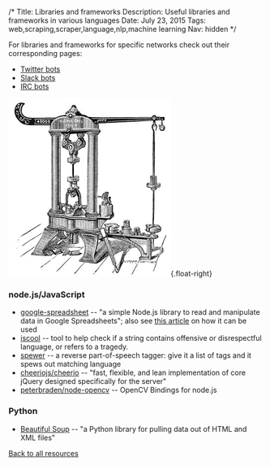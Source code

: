 /*
Title: Libraries and frameworks
Description: Useful libraries and frameworks in various languages
Date: July 23, 2015
Tags: web,scraping,scraper,language,nlp,machine learning
Nav: hidden
*/

For libraries and frameworks for specific networks check out their corresponding pages:

- [Twitter bots](/resources/twitterbots)
- [Slack bots](/resources/slackbots)
- [IRC bots](/resources/irc-bots)

![Another "machine"](/content/images/illustrations/riehle-testing-machine.jpg){.float-right}

### node.js/JavaScript
- [google-spreadsheet](https://www.npmjs.com/package/google-spreadsheet) -- "a simple Node.js library to read and manipulate data in Google Spreadsheets"; also see [this article](http://feeltrain.com/blog/stay-woke/) on how it can be used
- [iscool](https://www.npmjs.com/package/iscool) -- tool to help check if a string contains offensive or disrespectful language, or refers to a tragedy.
- [spewer](https://www.npmjs.com/package/spewer) -- a reverse part-of-speech tagger: give it a list of tags and it spews out matching language
- [cheeriojs/cheerio](https://github.com/cheeriojs/cheerio) -- "fast, flexible, and lean implementation of core jQuery designed specifically for the server"
- [peterbraden/node-opencv](https://github.com/peterbraden/node-opencv) -- OpenCV Bindings for node.js

### Python
- [Beautiful Soup](http://www.crummy.com/software/BeautifulSoup/bs4/doc/) -- "a Python library for pulling data out of HTML and XML files"

[Back to all resources](/resources)